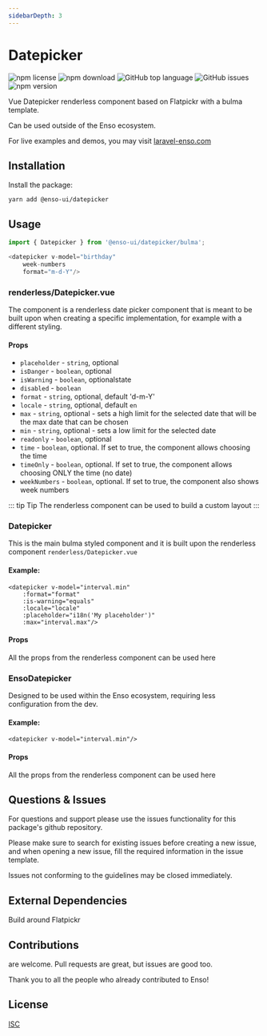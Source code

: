 ```yaml
---
sidebarDepth: 3
---
```


# Datepicker

![npm license](https://img.shields.io/npm/l/@enso-ui/datepicker.svg) 
![npm download](https://img.shields.io/npm/dm/@enso-ui/datepicker.svg) 
![GitHub top language](https://img.shields.io/github/languages/top/enso-ui/datepicker.svg) 
![GitHub issues](https://img.shields.io/github/issues/enso-ui/datepicker.svg) 
![npm version](https://img.shields.io/npm/v/@enso-ui/datepicker.svg) 

Vue Datepicker renderless component based on Flatpickr with a bulma template.

Can be used outside of the Enso ecosystem.

For live examples and demos, you may visit [laravel-enso.com](https://www.laravel-enso.com)

## Installation

Install the package:
```
yarn add @enso-ui/datepicker
```

## Usage

```js
import { Datepicker } from '@enso-ui/datepicker/bulma';

<datepicker v-model="birthday"
    week-numbers
    format="m-d-Y"/>
```

### renderless/Datepicker.vue
The component is a renderless date picker component that is meant to be built upon when creating
a specific implementation, for example with a different styling.

#### Props
- `placeholder` - `string`, optional
- `isDanger` - `boolean`, optional
- `isWarning` - `boolean`, optionalstate
- `disabled` - `boolean`
- `format` - `string`, optional, default 'd-m-Y'
- `locale` - `string`, optional, default `en`
- `max` - `string`, optional - sets a high limit for the selected date
that will be the max date that can be chosen 
- `min` - `string`, optional - sets a low limit for the selected date
- `readonly` - `boolean`, optional
- `time` - `boolean`, optional. If set to true, the component allows choosing the time
- `timeOnly` - `boolean`, optional. If set to true, the component allows choosing ONLY the time (no date)
- `weekNumbers` - `boolean`, optional. If set to true, 
the component also shows week numbers

::: tip Tip
The renderless component can be used to build a custom layout
:::

### Datepicker
This is the main bulma styled component and it is built upon the renderless
component `renderless/Datepicker.vue`

#### Example:
```vue
<datepicker v-model="interval.min"
    :format="format"
    :is-warning="equals"
    :locale="locale"
    :placeholder="i18n('My placeholder')"
    :max="interval.max"/>
```

#### Props

All the props from the renderless component can be used here

### EnsoDatepicker
Designed to be used within the Enso ecosystem, requiring less configuration from the dev. 

#### Example:
```vue
<datepicker v-model="interval.min"/>
```

#### Props

All the props from the renderless component can be used here

## Questions & Issues

For questions and support please use the issues functionality
for this package's github repository.

Please make sure to search for existing issues before creating a new issue,
and when opening a new issue, fill the required information in the issue template.

Issues not conforming to the guidelines may be closed immediately.

## External Dependencies

Build around Flatpickr

## Contributions

are welcome. Pull requests are great, but issues are good too.

Thank you to all the people who already contributed to Enso!

## License

[ISC](https://opensource.org/licenses/ISC)
